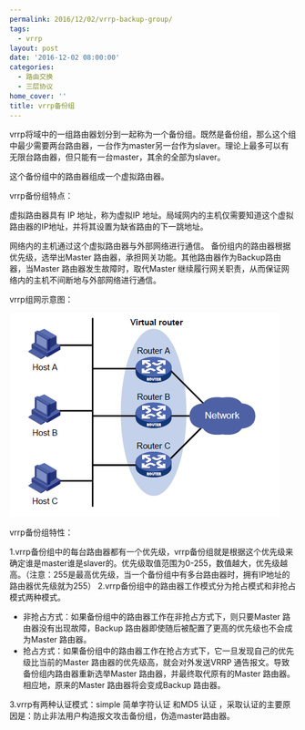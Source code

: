```yaml
---
permalink: 2016/12/02/vrrp-backup-group/
tags:
  - vrrp
layout: post
date: '2016-12-02 08:00:00'
categories:
  - 路由交换
  - 三层协议
home_cover: ''
title: vrrp备份组
---
```


vrrp将域中的一组路由器划分到一起称为一个备份组。既然是备份组，那么这个组中最少需要两台路由器，一台作为master另一台作为slaver。理论上最多可以有无限台路由器，但只能有一台master，其余的全部为slaver。


这个备份组中的路由器组成一个虚拟路由器。


vrrp备份组特点：


虚拟路由器具有 IP 地址，称为虚拟IP 地址。局域网内的主机仅需要知道这个虚拟路由器的IP地址，并将其设置为缺省路由的下一跳地址。


网络内的主机通过这个虚拟路由器与外部网络进行通信。
备份组内的路由器根据优先级，选举出Master 路由器，承担网关功能。其他路由器作为Backup路由器，当Master 路由器发生故障时，取代Master 继续履行网关职责，从而保证网络内的主机不间断地与外部网络进行通信。


vrrp组网示意图：


![5ab8eb557b67f.png](../post_images/6da85acf30bf780e1e28eabfd9ed6639.png)


vrrp备份组特性：


1.vrrp备份组中的每台路由器都有一个优先级，vrrp备份组就是根据这个优先级来确定谁是master谁是slaver的。优先级取值范围为0-255，数值越大，优先级越高。（注意：255是最高优先级，当一个备份组中有多台路由器时，拥有IP地址的路由器优先级就为255）
2.vrrp备份组中的路由器工作模式分为抢占模式和非抢占模式两种模式。

- 非抢占方式：如果备份组中的路由器工作在非抢占方式下，则只要Master 路由器没有出现故障，Backup 路由器即使随后被配置了更高的优先级也不会成为Master 路由器。
- 抢占方式：如果备份组中的路由器工作在抢占方式下，它一旦发现自己的优先级比当前的Master 路由器的优先级高，就会对外发送VRRP 通告报文。导致备份组内路由器重新选举Master 路由器，并最终取代原有的Master 路由器。相应地，原来的Master 路由器将会变成Backup 路由器。

3.vrrp有两种认证模式：simple 简单字符认证 和MD5 认证 ，采取认证的主要原因是：防止非法用户构造报文攻击备份组，伪造master路由器。


